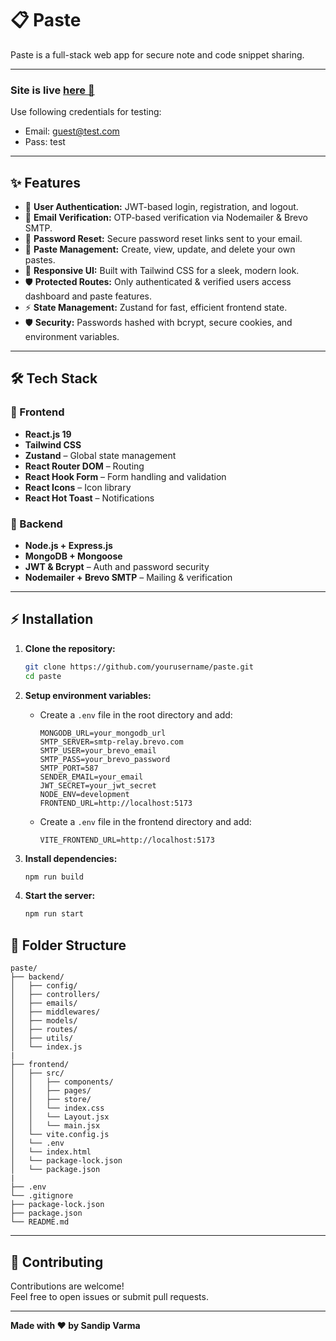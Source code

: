# 📋 Paste

Paste is a full-stack web app for secure note and code snippet sharing.

---

### Site is live [here 🚀](https://paste-7smj.onrender.com/)
Use following credentials for testing:
   - Email: guest@test.com
   - Pass: test

---

## ✨ Features

- 🔐 **User Authentication:** JWT-based login, registration, and logout.
- 📧 **Email Verification:** OTP-based verification via Nodemailer & Brevo SMTP.
- 🔑 **Password Reset:** Secure password reset links sent to your email.
- 📝 **Paste Management:** Create, view, update, and delete your own pastes.
- 📱 **Responsive UI:** Built with Tailwind CSS for a sleek, modern look.
- 🛡️ **Protected Routes:** Only authenticated & verified users access dashboard and paste features.
- ⚡ **State Management:** Zustand for fast, efficient frontend state.
- 🛡️ **Security:** Passwords hashed with bcrypt, secure cookies, and environment variables.

---

## 🛠️ Tech Stack

### 🔹 Frontend
- **React.js 19**
- **Tailwind CSS**
- **Zustand** – Global state management
- **React Router DOM** – Routing
- **React Hook Form** – Form handling and validation
- **React Icons** – Icon library
- **React Hot Toast** – Notifications

### 🔹 Backend
- **Node.js + Express.js**
- **MongoDB + Mongoose**
- **JWT & Bcrypt** – Auth and password security
- **Nodemailer + Brevo SMTP** – Mailing & verification

---

## ⚡ Installation

1. **Clone the repository:**
   ```bash
   git clone https://github.com/yourusername/paste.git
   cd paste
   ```

2. **Setup environment variables:**
   - Create a `.env` file in the root directory and add:
     ```
     MONGODB_URL=your_mongodb_url
     SMTP_SERVER=smtp-relay.brevo.com
     SMTP_USER=your_brevo_email
     SMTP_PASS=your_brevo_password
     SMTP_PORT=587
     SENDER_EMAIL=your_email
     JWT_SECRET=your_jwt_secret
     NODE_ENV=development
     FRONTEND_URL=http://localhost:5173
     ```

   - Create a `.env` file in the frontend directory and add:
     ```
     VITE_FRONTEND_URL=http://localhost:5173
     ```

3. **Install dependencies:**
   ```bash
   npm run build
   ```

4. **Start the server:**
   ```bash
   npm run start
   ```

## 📁 Folder Structure

```
paste/
├── backend/
│   ├── config/
│   ├── controllers/
│   ├── emails/
│   ├── middlewares/
│   ├── models/
│   ├── routes/
│   ├── utils/
│   └── index.js
|
├── frontend/
│   ├── src/
│   │   ├── components/
│   │   ├── pages/
│   │   ├── store/
│   │   └── index.css
│   │   └── Layout.jsx
│   │   └── main.jsx
│   └── vite.config.js
│   └── .env
│   └── index.html
│   └── package-lock.json
│   └── package.json
|
├── .env
└── .gitignore
├── package-lock.json 
├── package.json               
└── README.md
```

---

## 🤝 Contributing

Contributions are welcome!  
Feel free to open issues or submit pull requests.

---

**Made with ❤️ by Sandip Varma**